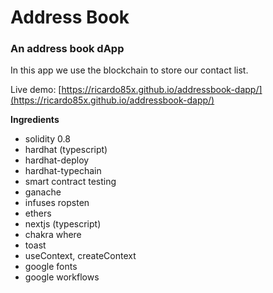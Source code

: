 # Address Book

### An address book dApp

In this app we use the blockchain to store our contact list.

Live demo: [https://ricardo85x.github.io/addressbook-dapp/](https://ricardo85x.github.io/addressbook-dapp/)

**Ingredients**

- solidity 0.8
- hardhat (typescript)
- hardhat-deploy
- hardhat-typechain
- smart contract testing
- ganache
- infuses ropsten
- ethers
- nextjs (typescript)
- chakra where
- toast
- useContext, createContext
- google fonts
- google workflows